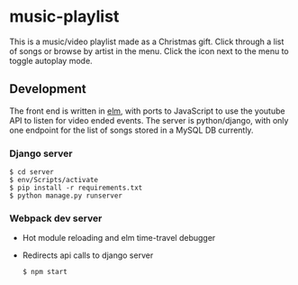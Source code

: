 # music-playlist
This is a music/video playlist made as a Christmas gift.
Click through a list of songs or browse by artist in the menu.
Click the icon next to the menu to toggle autoplay mode.

## Development
The front end is written in [elm](http://elm-lang.org), with ports to JavaScript to use the youtube API to listen for video ended events.
The server is python/django, with only one endpoint for the list of songs stored in a MySQL DB currently.

### Django server
    $ cd server
    $ env/Scripts/activate
    $ pip install -r requirements.txt
    $ python manage.py runserver

### Webpack dev server
* Hot module reloading and elm time-travel debugger
* Redirects api calls to django server

      $ npm start
